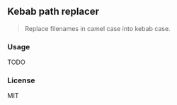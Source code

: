 
Kebab path replacer
----

> Replace filenames in camel case into kebab case.

### Usage

TODO

### License

MIT
